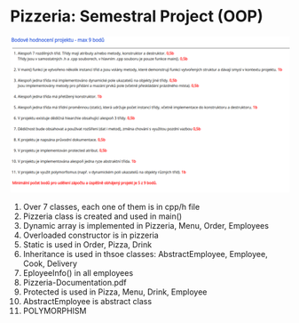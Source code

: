 # Pizzeria: Semestral Project (OOP)
![Assignment](assignment.png)


1. Over 7 classes, each one of them is in cpp/h file
2. Pizzeria class is created and used in main()
3. Dynamic array is implemented in Pizzeria, Menu, Order, Employees
4. Overloaded constructor is in pizzeria
5. Static is used in Order, Pizza, Drink
6. Inheritance is used in thsoe classes: AbstractEmployee, Employee, Cook, Delivery
7. EployeeInfo() in all employees
8. Pizzeria-Documentation.pdf
9. Protected is used in Pizza, Menu, Drink, Employee
10. AbstractEmployee is abstract class
11. POLYMORPHISM
